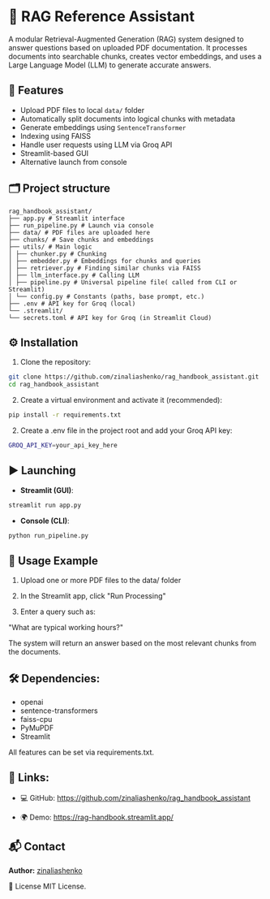 # 🧠 RAG Reference Assistant

A modular Retrieval-Augmented Generation (RAG) system designed to answer questions based on uploaded PDF documentation. It processes documents into searchable chunks, creates vector embeddings, and uses a Large Language Model (LLM) to generate accurate answers.

## 🚀 Features

- Upload PDF files to local `data/` folder
- Automatically split documents into logical chunks with metadata
- Generate embeddings using `SentenceTransformer`
- Indexing using FAISS
- Handle user requests using LLM via Groq API
- Streamlit-based GUI
- Alternative launch from console


## 🗂️ Project structure
```
rag_handbook_assistant/
├── app.py # Streamlit interface
├── run_pipeline.py # Launch via console
├── data/ # PDF files are uploaded here
├── chunks/ # Save chunks and embeddings
├── utils/ # Main logic
│ ├── chunker.py # Chunking
│ ├── embedder.py # Embeddings for chunks and queries
│ ├── retriever.py # Finding similar chunks via FAISS
│ ├── llm_interface.py # Calling LLM
│ ├── pipeline.py # Universal pipeline file( called from CLI or Streamlit)
│ └── config.py # Constants (paths, base prompt, etc.)
├── .env # API key for Groq (local)
└── .streamlit/
└── secrets.toml # API key for Groq (in Streamlit Cloud)
```

## ⚙️ Installation

1. Clone the repository:
```bash
git clone https://github.com/zinaliashenko/rag_handbook_assistant.git
cd rag_handbook_assistant
```

2. Create a virtual environment and activate it (recommended):
```bash
pip install -r requirements.txt
```

2. Create a .env file in the project root and add your Groq API key:
```bash
GROQ_API_KEY=your_api_key_here
```

## ▶️ Launching

- **Streamlit (GUI)**:
```bash
streamlit run app.py
```

- **Console (CLI)**:
```bash
python run_pipeline.py
```

## 🧪 Usage Example

1. Upload one or more PDF files to the data/ folder

2. In the Streamlit app, click "Run Processing"

3. Enter a query such as:

"What are typical working hours?"

The system will return an answer based on the most relevant chunks from the documents.


## 🛠️ Dependencies:

- openai
- sentence-transformers
- faiss-cpu
- PyMuPDF
- Streamlit

All features can be set via requirements.txt.

## 🔗 Links:
- 💻 GitHub: https://github.com/zinaliashenko/rag_handbook_assistant

- 🌍 Demo: https://rag-handbook.streamlit.app/

## 📬 Contact

**Author:** [zinaliashenko](https://github.com/zinaliashenko)

📄 License
MIT License.